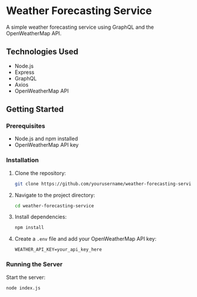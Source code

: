 # Weather Forecasting Service

A simple weather forecasting service using GraphQL and the OpenWeatherMap API.

## Technologies Used

- Node.js
- Express
- GraphQL
- Axios
- OpenWeatherMap API

## Getting Started

### Prerequisites

- Node.js and npm installed
- OpenWeatherMap API key

### Installation

1. Clone the repository:
    ```bash
    git clone https://github.com/yourusername/weather-forecasting-service.git
    ```
2. Navigate to the project directory:
    ```bash
    cd weather-forecasting-service
    ```
3. Install dependencies:
    ```bash
    npm install
    ```

4. Create a `.env` file and add your OpenWeatherMap API key:
    ```plaintext
    WEATHER_API_KEY=your_api_key_here
    ```

### Running the Server

Start the server:
```bash
node index.js
